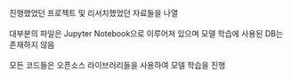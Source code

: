 진행했었던 프로젝트 및 리서치했었던 자료들을 나열 <br>
<br>
대부분의 파일은 Jupyter Notebook으로 이루어져 있으며 모델 학습에 사용된 DB는 존재하지 않음 <br>
<br>
모든 코드들은 오픈소스 라이브러리들을 사용하여 모델 학습을 진행 <br>

